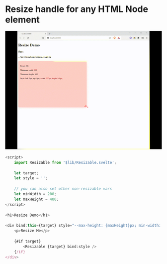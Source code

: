 # Resize handle for any HTML Node element

![Demo](resizable.gif)

```js
<script>
	import Resizable from '$lib/Resizable.svelte';

	let target;
	let style = '';

	// you can also set other non-resizable vars
	let minWidth = 200;
	let maxHeight = 400;
</script>

<h1>Resize Demo</h1>

<div bind:this={target} style="--max-height: {maxHeight}px; min-width: {minWidth}px; {style}">
	<p>Resize Me</p>

	{#if target}
		<Resizable {target} bind:style />
	{/if}
</div>

```
